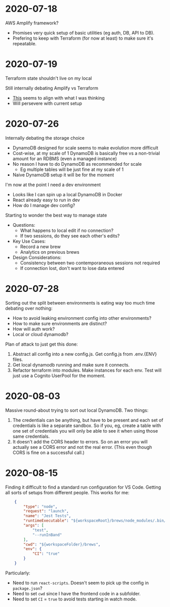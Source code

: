 # 2020-07-18

AWS Amplify framework?
- Promises very quick setup of basic utilities (eg auth, DB, API to DB).
- Prefering to keep with Terraform (for now at least) to make sure it's repeatable.

# 2020-07-19

Terraform state shouldn't live on my local

Still internally debating Amplify vs Terraform 
- [This](https://medium.com/@mim3dot/aws-amplify-pros-and-cons-bf77a98da5db) seems to
    align with what I was thinking 
- Will persevere with current setup

# 2020-07-26

Internally debating the storage choice
- DynamoDB designed for scale seems to make evolution more difficult
- Cost-wise, at my scale of 1 DynamoDB is basically free vs a non-trivial amount for an
    RDBMS (even a managed instance)
- No reason I have to do DynamoDB as recommended for scale
    - Eg multiple tables will be just fine at my scale of 1
- Naive DynamoDB setup it will be for the moment

I'm now at the point I need a dev environment
- Looks like I can spin up a local DynamoDB in Docker
- React already easy to run in dev
- How do I manage dev config?

Starting to wonder the best way to manage state
- Questions:
    - What happens to local edit if no connection?
    - If two sessions, do they see each other's edits?
- Key Use Cases:
    - Record a new brew
    - Analytics on previous brews
- Design Considerations:
    - Consistency between two contemporaneous sessions not required
    - If connection lost, don't want to lose data entered
   
# 2020-07-28

Sorting out the split between environments is eating way too much time debating over
nothing:
- How to avoid leaking environment config into other environments?
- How to make sure environments are distinct?
- How will auth work?
- Local or cloud dynamodb?

Plan of attack to just get this done:
1) Abstract all config into a new config.js. Get config.js from .env.{ENV} files.
2) Get local dynamodb running and make sure it connects.
3) Refactor terraform into modules. Make instances for each env. Test will just use a
Cognito UserPool for the moment.

# 2020-08-03

Massive round-about trying to sort out local DynamoDB. Two things:
1) The credentials can be anything, but have to be present and each set of credentials
is like a separate sandbox. So if you, eg, create a table with one set of credentials
you will only be able to see it when using those same credentials.
2) It doesn't add the CORS header to errors. So on an error you will actually see a
CORS error and not the real error. (This even though CORS is fine on a successful call.)

# 2020-08-15

Finding it difficult to find a standard run configuration for VS Code. Getting all sorts
of setups from different people. This works for me:
```json
    {
        "type": "node",
        "request": "launch",
        "name": "Jest Tests",
        "runtimeExecutable": "${workspaceRoot}/brews/node_modules/.bin/react-scripts",
        "args": [
            "test",
            "--runInBand"
        ],
        "cwd": "${workspaceFolder}/brews",
        "env": {
            "CI": "true"
        }
    }
```
Particularly:
- Need to run `react-scripts`. Doesn't seem to pick up the config in `package.json`?
- Need to set `cwd` since I have the frontend code in a subfolder.
- Need to set `CI` = `true` to avoid tests starting in watch mode.
